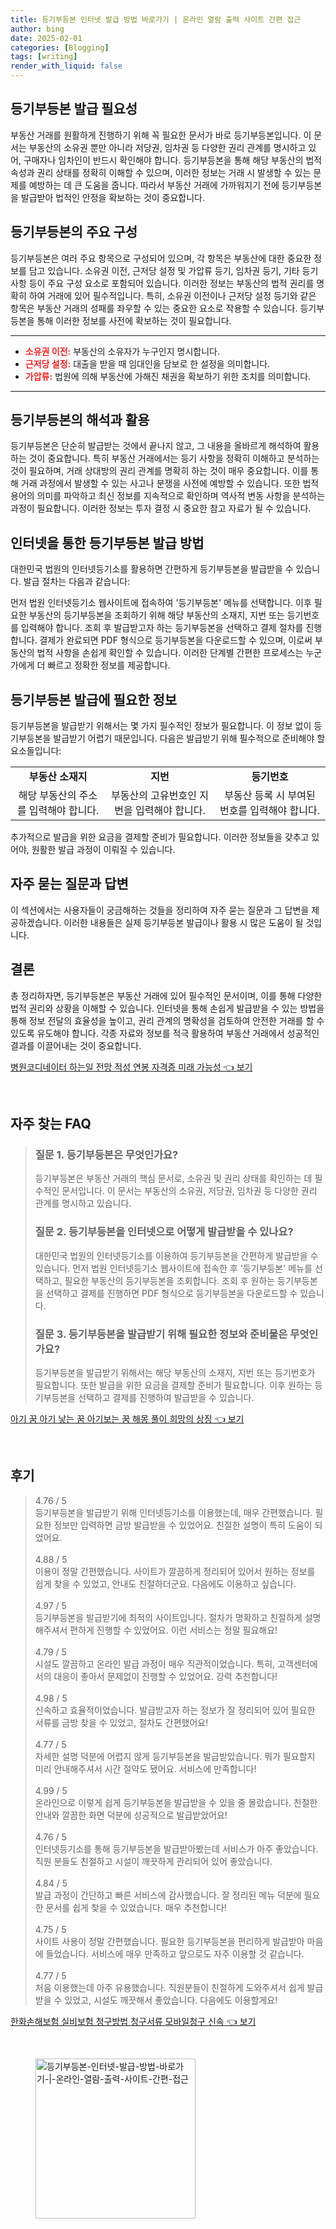 ```yaml
---
title: 등기부등본 인터넷 발급 방법 바로가기 | 온라인 열람 출력 사이트 간편 접근
author: bing
date: 2025-02-01
categories: [Blogging]
tags: [writing]
render_with_liquid: false
---
```



<h2 id='등기부등본 발급 필요성'>등기부등본 발급 필요성</h2>

<p>부동산 거래를 원활하게 진행하기 위해 꼭 필요한 문서가 바로 등기부등본입니다. 이 문서는 부동산의 소유권 뿐만 아니라 저당권, 임차권 등 다양한 권리 관계를 명시하고 있어, 구매자나 임차인이 반드시 확인해야 합니다. 등기부등본을 통해 해당 부동산의 법적 속성과 권리 상태를 정확히 이해할 수 있으며, 이러한 정보는 거래 시 발생할 수 있는 문제를 예방하는 데 큰 도움을 줍니다. 따라서 부동산 거래에 가까워지기 전에 등기부등본을 발급받아 법적인 안정을 확보하는 것이 중요합니다.</p>

<h2 id='등기부등본의 주요 구성'>등기부등본의 주요 구성</h2>

<p>등기부등본은 여러 주요 항목으로 구성되어 있으며, 각 항목은 부동산에 대한 중요한 정보를 담고 있습니다. 소유권 이전, 근저당 설정 및 가압류 등기, 임차권 등기, 기타 등기 사항 등이 주요 구성 요소로 포함되어 있습니다. 이러한 정보는 부동산의 법적 권리를 명확히 하여 거래에 있어 필수적입니다. 특히, 소유권 이전이나 근저당 설정 등기와 같은 항목은 부동산 거래의 성패를 좌우할 수 있는 중요한 요소로 작용할 수 있습니다. 등기부등본을 통해 이러한 정보를 사전에 확보하는 것이 필요합니다.</p>

<hr />

<ul>
    <li><b><span style="color: #ee2323;">소유권 이전:</span></b> 부동산의 소유자가 누구인지 명시합니다.</li>
    <li><b><span style="color: #ee2323;">근저당 설정:</span></b> 대출을 받을 때 임대인을 담보로 한 설정을 의미합니다.</li>
    <li><b><span style="color: #ee2323;">가압류:</span></b> 법원에 의해 부동산에 가해진 채권을 확보하기 위한 조치를 의미합니다.</li>
</ul>

<hr />

<h2 id='등기부등본의 해석과 활용'>등기부등본의 해석과 활용</h2>

<p>등기부등본은 단순히 발급받는 것에서 끝나지 않고, 그 내용을 올바르게 해석하여 활용하는 것이 중요합니다. 특히 부동산 거래에서는 등기 사항을 정확히 이해하고 분석하는 것이 필요하며, 거래 상대방의 권리 관계를 명확히 하는 것이 매우 중요합니다. 이를 통해 거래 과정에서 발생할 수 있는 사고나 분쟁을 사전에 예방할 수 있습니다. 또한 법적 용어의 의미를 파악하고 최신 정보를 지속적으로 확인하며 역사적 변동 사항을 분석하는 과정이 필요합니다. 이러한 정보는 투자 결정 시 중요한 참고 자료가 될 수 있습니다.</p>

<h2 id='인터넷을 통한 등기부등본 발급 방법'>인터넷을 통한 등기부등본 발급 방법</h2>

<p>대한민국 법원의 인터넷등기소를 활용하면 간편하게 등기부등본을 발급받을 수 있습니다. 발급 절차는 다음과 같습니다:</p>

<p>먼저 법원 인터넷등기소 웹사이트에 접속하여 '등기부등본' 메뉴를 선택합니다. 이후 필요한 부동산의 등기부등본을 조회하기 위해 해당 부동산의 소재지, 지번 또는 등기번호를 입력해야 합니다. 조회 후 발급받고자 하는 등기부등본을 선택하고 결제 절차를 진행합니다. 결제가 완료되면 PDF 형식으로 등기부등본을 다운로드할 수 있으며, 이로써 부동산의 법적 사항을 손쉽게 확인할 수 있습니다. 이러한 단계별 간편한 프로세스는 누군가에게 더 빠르고 정확한 정보를 제공합니다.</p>

<h2 id='등기부등본 발급에 필요한 정보'>등기부등본 발급에 필요한 정보</h2>

<p>등기부등본을 발급받기 위해서는 몇 가지 필수적인 정보가 필요합니다. 이 정보 없이 등기부등본을 발급받기 어렵기 때문입니다. 다음은 발급받기 위해 필수적으로 준비해야 할 요소들입니다:</p>

<table>
    <tr>
        <td style="text-align: center; height: 17px;"><b>부동산 소재지</b></td>
        <td style="text-align: center; height: 17px;"><b>지번</b></td>
        <td style="text-align: center; height: 17px;"><b>등기번호</b></td>
    </tr>
    <tr>
        <td style="text-align: center; height: 17px;">해당 부동산의 주소를 입력해야 합니다.</td>
        <td style="text-align: center; height: 17px;">부동산의 고유번호인 지번을 입력해야 합니다.</td>
        <td style="text-align: center; height: 17px;">부동산 등록 시 부여된 번호를 입력해야 합니다.</td>
    </tr>
</table>

<p>추가적으로 발급을 위한 요금을 결제할 준비가 필요합니다. 이러한 정보들을 갖추고 있어야, 원활한 발급 과정이 이뤄질 수 있습니다.</p>

<h2 id='자주 묻는 질문과 답변'>자주 묻는 질문과 답변</h2>

<p>이 섹션에서는 사용자들이 궁금해하는 것들을 정리하여 자주 묻는 질문과 그 답변을 제공하겠습니다. 이러한 내용들은 실제 등기부등본 발급이나 활용 시 많은 도움이 될 것입니다.</p>

<h2 id='결론'>결론</h2>

<p>총 정리하자면, 등기부등본은 부동산 거래에 있어 필수적인 문서이며, 이를 통해 다양한 법적 권리와 상황을 이해할 수 있습니다. 인터넷을 통해 손쉽게 발급받을 수 있는 방법을 통해 정보 전달의 효율성을 높이고, 권리 관계의 명확성을 검토하여 안전한 거래를 할 수 있도록 유도해야 합니다. 각종 자료와 정보를 적극 활용하여 부동산 거래에서 성공적인 결과를 이끌어내는 것이 중요합니다.</p>


<p><a class="click-button" title="병원코디네이터 하는일 전망 적성 연봉 자격증 미래 가능성" href="https://adkhouse.github.io/posts/%EB%B3%91%EC%9B%90%EC%BD%94%EB%94%94%EB%84%A4%EC%9D%B4%ED%84%B0-%ED%95%98%EB%8A%94%EC%9D%BC-%EC%A0%84%EB%A7%9D-%EC%A0%81%EC%84%B1-%EC%97%B0%EB%B4%89-%EC%9E%90%EA%B2%A9%EC%A6%9D-%EB%AF%B8%EB%9E%98-%EA%B0%80%EB%8A%A5%EC%84%B1/" rel="dofollow">병원코디네이터 하는일 전망 적성 연봉 자격증 미래 가능성 👈 보기</a></p><br>
<h2 id='자주_찾는_FAQ'>자주 찾는 FAQ</h2>
<div itemscope="" itemtype="https://schema.org/FAQPage"> 
<blockquote> 
<div itemscope="" itemprop="mainEntity" itemtype="https://schema.org/Question"> 
<h3 itemprop="name">질문 1. 등기부등본은 무엇인가요?</h3> 
<div itemscope="" itemprop="acceptedAnswer" itemtype="https://schema.org/Answer"> 
<span itemprop="text"> 
<p>등기부등본은 부동산 거래의 핵심 문서로, 소유권 및 권리 상태를 확인하는 데 필수적인 문서입니다. 이 문서는 부동산의 소유권, 저당권, 임차권 등 다양한 권리 관계를 명시하고 있습니다.</p> 
</span> 
</div> 
</div> 
<div itemscope="" itemprop="mainEntity" itemtype="https://schema.org/Question"> 
<h3 itemprop="name">질문 2. 등기부등본을 인터넷으로 어떻게 발급받을 수 있나요?</h3> 
<div itemscope="" itemprop="acceptedAnswer" itemtype="https://schema.org/Answer"> 
<span itemprop="text"> 
<p>대한민국 법원의 인터넷등기소를 이용하여 등기부등본을 간편하게 발급받을 수 있습니다. 먼저 법원 인터넷등기소 웹사이트에 접속한 후 '등기부등본' 메뉴를 선택하고, 필요한 부동산의 등기부등본을 조회합니다. 조회 후 원하는 등기부등본을 선택하고 결제를 진행하면 PDF 형식으로 등기부등본을 다운로드할 수 있습니다.</p> 
</span> 
</div> 
</div> 
<div itemscope="" itemprop="mainEntity" itemtype="https://schema.org/Question"> 
<h3 itemprop="name">질문 3. 등기부등본을 발급받기 위해 필요한 정보와 준비물은 무엇인가요?</h3> 
<div itemscope="" itemprop="acceptedAnswer" itemtype="https://schema.org/Answer"> 
<span itemprop="text"> 
<p>등기부등본을 발급받기 위해서는 해당 부동산의 소재지, 지번 또는 등기번호가 필요합니다. 또한 발급을 위한 요금을 결제할 준비가 필요합니다. 이후 원하는 등기부등본을 선택하고 결제를 진행하여 발급받을 수 있습니다.</p> 
</span> 
</div> 
</div> 
</blockquote> 
</div>
<p><a class="click-button" title="아기 꿈 아기 낳는 꿈 아기보는 꿈 해몽 풀이 희망의 상징" href="https://adkhouse.github.io/posts/%EC%95%84%EA%B8%B0-%EA%BF%88-%EC%95%84%EA%B8%B0-%EB%82%B3%EB%8A%94-%EA%BF%88-%EC%95%84%EA%B8%B0%EB%B3%B4%EB%8A%94-%EA%BF%88-%ED%95%B4%EB%AA%BD-%ED%92%80%EC%9D%B4-%ED%9D%AC%EB%A7%9D%EC%9D%98-%EC%83%81%EC%A7%95/" rel="dofollow">아기 꿈 아기 낳는 꿈 아기보는 꿈 해몽 풀이 희망의 상징 👈 보기</a></p><br>
<h2 id='후기'>후기</h2>
<div itemscope itemtype="https://schema.org/Product">
  <blockquote>
  <div itemprop="review" itemscope itemtype="https://schema.org/Review">
      <div itemprop="reviewRating" itemscope itemtype="https://schema.org/Rating"> <span itemprop="ratingValue">4.76</span> / <span itemprop="bestRating">5</span> </div>
      <span itemprop="reviewBody">등기부등본을 발급받기 위해 인터넷등기소를 이용했는데, 매우 간편했습니다. 필요한 정보만 입력하면 금방 발급받을 수 있었어요. 친절한 설명이 특히 도움이 되었어요.</span>
  </div>
  <br>
  <div itemprop="review" itemscope itemtype="https://schema.org/Review">
      <div itemprop="reviewRating" itemscope itemtype="https://schema.org/Rating"> <span itemprop="ratingValue">4.88</span> / <span itemprop="bestRating">5</span> </div>
      <span itemprop="reviewBody">이용이 정말 간편했습니다. 사이트가 깔끔하게 정리되어 있어서 원하는 정보를 쉽게 찾을 수 있었고, 안내도 친절하더군요. 다음에도 이용하고 싶습니다.</span>
  </div>
  <br>
  <div itemprop="review" itemscope itemtype="https://schema.org/Review">
      <div itemprop="reviewRating" itemscope itemtype="https://schema.org/Rating"> <span itemprop="ratingValue">4.97</span> / <span itemprop="bestRating">5</span> </div>
      <span itemprop="reviewBody">등기부등본을 발급받기에 최적의 사이트입니다. 절차가 명확하고 친절하게 설명해주셔서 편하게 진행할 수 있었어요. 이런 서비스는 정말 필요해요!</span>
  </div>
  <br>
  <div itemprop="review" itemscope itemtype="https://schema.org/Review">
      <div itemprop="reviewRating" itemscope itemtype="https://schema.org/Rating"> <span itemprop="ratingValue">4.79</span> / <span itemprop="bestRating">5</span> </div>
      <span itemprop="reviewBody">시설도 깔끔하고 온라인 발급 과정이 매우 직관적이었습니다. 특히, 고객센터에서의 대응이 좋아서 문제없이 진행할 수 있었어요. 강력 추천합니다!</span>
  </div>
  <br>
  <div itemprop="review" itemscope itemtype="https://schema.org/Review">
      <div itemprop="reviewRating" itemscope itemtype="https://schema.org/Rating"> <span itemprop="ratingValue">4.98</span> / <span itemprop="bestRating">5</span> </div>
      <span itemprop="reviewBody">신속하고 효율적이었습니다. 발급받고자 하는 정보가 잘 정리되어 있어 필요한 서류를 금방 찾을 수 있었고, 절차도 간편했어요!</span>
  </div>
  <br>
  <div itemprop="review" itemscope itemtype="https://schema.org/Review">
      <div itemprop="reviewRating" itemscope itemtype="https://schema.org/Rating"> <span itemprop="ratingValue">4.77</span> / <span itemprop="bestRating">5</span> </div>
      <span itemprop="reviewBody">자세한 설명 덕분에 어렵지 않게 등기부등본을 발급받았습니다. 뭐가 필요할지 미리 안내해주셔서 시간 절약도 됐어요. 서비스에 만족합니다!</span>
  </div>
  <br>
  <div itemprop="review" itemscope itemtype="https://schema.org/Review">
      <div itemprop="reviewRating" itemscope itemtype="https://schema.org/Rating"> <span itemprop="ratingValue">4.99</span> / <span itemprop="bestRating">5</span> </div>
      <span itemprop="reviewBody">온라인으로 이렇게 쉽게 등기부등본을 발급받을 수 있을 줄 몰랐습니다. 친절한 안내와 깔끔한 화면 덕분에 성공적으로 발급받았어요!</span>
  </div>
  <br>
  <div itemprop="review" itemscope itemtype="https://schema.org/Review">
      <div itemprop="reviewRating" itemscope itemtype="https://schema.org/Rating"> <span itemprop="ratingValue">4.76</span> / <span itemprop="bestRating">5</span> </div>
      <span itemprop="reviewBody">인터넷등기소를 통해 등기부등본을 발급받아봤는데 서비스가 아주 좋았습니다. 직원 분들도 친절하고 시설이 깨끗하게 관리되어 있어 좋았습니다.</span>
  </div>
  <br>
  <div itemprop="review" itemscope itemtype="https://schema.org/Review">
      <div itemprop="reviewRating" itemscope itemtype="https://schema.org/Rating"> <span itemprop="ratingValue">4.84</span> / <span itemprop="bestRating">5</span> </div>
      <span itemprop="reviewBody">발급 과정이 간단하고 빠른 서비스에 감사했습니다. 잘 정리된 메뉴 덕분에 필요한 문서를 쉽게 찾을 수 있었습니다. 매우 추천합니다!</span>
  </div>
  <br>
  <div itemprop="review" itemscope itemtype="https://schema.org/Review">
      <div itemprop="reviewRating" itemscope itemtype="https://schema.org/Rating"> <span itemprop="ratingValue">4.75</span> / <span itemprop="bestRating">5</span> </div>
      <span itemprop="reviewBody">사이트 사용이 정말 간편했습니다. 필요한 등기부등본을 편리하게 발급받아 마음에 들었습니다. 서비스에 매우 만족하고 앞으로도 자주 이용할 것 같습니다.</span>
  </div>
  <br>
  <div itemprop="review" itemscope itemtype="https://schema.org/Review">
      <div itemprop="reviewRating" itemscope itemtype="https://schema.org/Rating"> <span itemprop="ratingValue">4.77</span> / <span itemprop="bestRating">5</span> </div>
      <span itemprop="reviewBody">처음 이용했는데 아주 유용했습니다. 직원분들이 친절하게 도와주셔서 쉽게 발급받을 수 있었고, 시설도 깨끗해서 좋았습니다. 다음에도 이용할게요!</span>
  </div>
  </blockquote>
</div>
<p><a class="click-button" title="한화손해보험 실비보험 청구방법 청구서류 모바일청구 신속" href="https://adkhouse.github.io/posts/%ED%95%9C%ED%99%94%EC%86%90%ED%95%B4%EB%B3%B4%ED%97%98-%EC%8B%A4%EB%B9%84%EB%B3%B4%ED%97%98-%EC%B2%AD%EA%B5%AC%EB%B0%A9%EB%B2%95-%EC%B2%AD%EA%B5%AC%EC%84%9C%EB%A5%98-%EB%AA%A8%EB%B0%94%EC%9D%BC%EC%B2%AD%EA%B5%AC-%EC%8B%A0%EC%86%8D/" rel="dofollow">한화손해보험 실비보험 청구방법 청구서류 모바일청구 신속 👈 보기</a></p><br>
<figure class="image"><img src="https://adkhouse.github.io/assets/img/thumbnail/등기부등본-인터넷-발급-방법-바로가기-|-온라인-열람-출력-사이트-간편-접근.webp" alt="등기부등본-인터넷-발급-방법-바로가기-|-온라인-열람-출력-사이트-간편-접근" width="256" height="256"></figure>